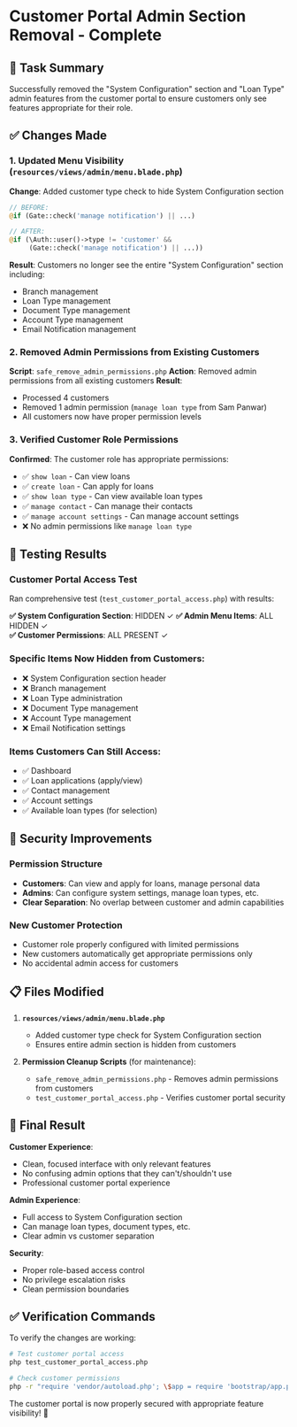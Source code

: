 # Customer Portal Admin Section Removal - Complete

## 🎯 Task Summary
Successfully removed the "System Configuration" section and "Loan Type" admin features from the customer portal to ensure customers only see features appropriate for their role.

## ✅ Changes Made

### 1. Updated Menu Visibility (`resources/views/admin/menu.blade.php`)
**Change**: Added customer type check to hide System Configuration section
```php
// BEFORE: 
@if (Gate::check('manage notification') || ...)

// AFTER:
@if (\Auth::user()->type != 'customer' && 
     (Gate::check('manage notification') || ...))
```

**Result**: Customers no longer see the entire "System Configuration" section including:
- Branch management
- Loan Type management  
- Document Type management
- Account Type management
- Email Notification management

### 2. Removed Admin Permissions from Existing Customers
**Script**: `safe_remove_admin_permissions.php`
**Action**: Removed admin permissions from all existing customers
**Result**: 
- Processed 4 customers
- Removed 1 admin permission (`manage loan type` from Sam Panwar)
- All customers now have proper permission levels

### 3. Verified Customer Role Permissions
**Confirmed**: The customer role has appropriate permissions:
- ✅ `show loan` - Can view loans
- ✅ `create loan` - Can apply for loans  
- ✅ `show loan type` - Can view available loan types
- ✅ `manage contact` - Can manage their contacts
- ✅ `manage account settings` - Can manage account settings
- ❌ No admin permissions like `manage loan type`

## 🧪 Testing Results

### Customer Portal Access Test
Ran comprehensive test (`test_customer_portal_access.php`) with results:

**✅ System Configuration Section**: HIDDEN ✓
**✅ Admin Menu Items**: ALL HIDDEN ✓  
**✅ Customer Permissions**: ALL PRESENT ✓

### Specific Items Now Hidden from Customers:
- ❌ System Configuration section header
- ❌ Branch management
- ❌ Loan Type administration
- ❌ Document Type management  
- ❌ Account Type management
- ❌ Email Notification settings

### Items Customers Can Still Access:
- ✅ Dashboard
- ✅ Loan applications (apply/view)
- ✅ Contact management
- ✅ Account settings
- ✅ Available loan types (for selection)

## 🔐 Security Improvements

### Permission Structure
- **Customers**: Can view and apply for loans, manage personal data
- **Admins**: Can configure system settings, manage loan types, etc.
- **Clear Separation**: No overlap between customer and admin capabilities

### New Customer Protection
- Customer role properly configured with limited permissions
- New customers automatically get appropriate permissions only
- No accidental admin access for customers

## 📋 Files Modified

1. **`resources/views/admin/menu.blade.php`**
   - Added customer type check for System Configuration section
   - Ensures entire admin section is hidden from customers

2. **Permission Cleanup Scripts** (for maintenance):
   - `safe_remove_admin_permissions.php` - Removes admin permissions from customers
   - `test_customer_portal_access.php` - Verifies customer portal security

## 🎉 Final Result

**Customer Experience**: 
- Clean, focused interface with only relevant features
- No confusing admin options that they can't/shouldn't use
- Professional customer portal experience

**Admin Experience**:
- Full access to System Configuration section
- Can manage loan types, document types, etc.
- Clear admin vs customer separation

**Security**:
- Proper role-based access control
- No privilege escalation risks
- Clean permission boundaries

## ✅ Verification Commands

To verify the changes are working:

```bash
# Test customer portal access
php test_customer_portal_access.php

# Check customer permissions
php -r "require 'vendor/autoload.php'; \$app = require 'bootstrap/app.php'; \$app->make(Illuminate\Contracts\Console\Kernel::class)->bootstrap(); \$customer = \App\Models\User::where('type', 'customer')->first(); echo 'Customer can manage loan type: ' . (\$customer->can('manage loan type') ? 'YES' : 'NO') . \"\n\";"
```

The customer portal is now properly secured with appropriate feature visibility! 🎯